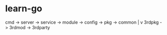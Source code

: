 # learn-go
cmd -> server -> service -> module -> config -> pkg -> common
                                                 |
                                                 v
                                                3rdpkg -> 3rdmod -> 3rdparty